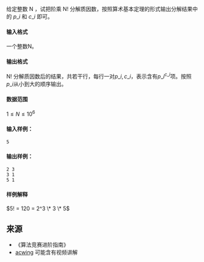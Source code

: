 给定整数 N ，试把阶乘 N! 分解质因数，按照算术基本定理的形式输出分解结果中的 $p\_i$ 和 $c\_i$ 即可。

#### 输入格式

一个整数N。

#### 输出格式

N! 分解质因数后的结果，共若干行，每行一对$p\_i, c\_i$，表示含有$p\_i^{c\_i}$项。按照$p\_i$从小到大的顺序输出。

#### 数据范围

$1 \le N \le 10^6$

#### 输入样例：

```
5
```

#### 输出样例：

```
2 3
3 1
5 1
```

#### 样例解释

$5! = 120 = 2^3 \* 3 \* 5$

## 来源 
- 《算法竞赛进阶指南》
- [acwing](https://www.acwing.com/problem/content/199/) 可能含有视频讲解